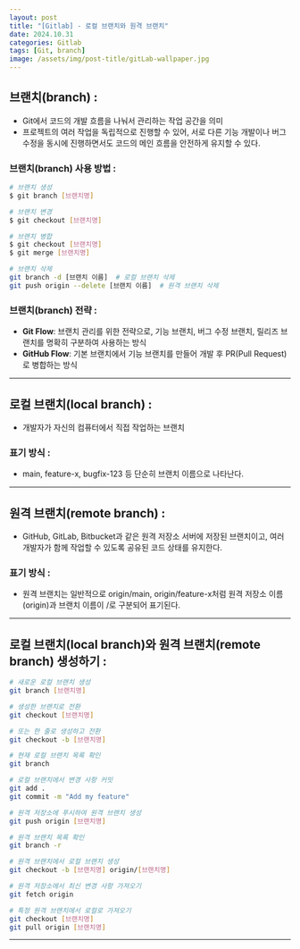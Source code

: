 ```yaml
---
layout: post
title: "[Gitlab] - 로컬 브랜치와 원격 브랜치"
date: 2024.10.31
categories: Gitlab 
tags: [Git, branch]
image: /assets/img/post-title/gitLab-wallpaper.jpg
---
```


## 브랜치(branch) :
- Git에서 코드의 개발 흐름을 나눠서 관리하는 작업 공간을 의미
- 프로젝트의 여러 작업을 독립적으로 진행할 수 있어, 서로 다른 기능 개발이나 버그 수정을 동시에 진행하면서도 코드의 메인 흐름을 안전하게 유지할 수 있다.

### 브랜치(branch) 사용 방법 :

```bash
# 브랜치 생성
$ git branch [브랜치명]

# 브랜치 변경
$ git checkout [브랜치명]

# 브랜치 병합
$ git checkout [브랜치명]
$ git merge [브랜치명]

# 브랜치 삭제
git branch -d [브랜치 이름]  # 로컬 브랜치 삭제
git push origin --delete [브랜치 이름]  # 원격 브랜치 삭제
```

### 브랜치(branch) 전략 :
- **Git Flow**: 브랜치 관리를 위한 전략으로, 기능 브랜치, 버그 수정 브랜치, 릴리즈 브랜치를 명확히 구분하여 사용하는 방식
- **GitHub Flow**: 기본 브랜치에서 기능 브랜치를 만들어 개발 후 PR(Pull Request)로 병합하는 방식

* * *

## 로컬 브랜치(local branch) :
- 개발자가 자신의 컴퓨터에서 직접 작업하는 브랜치

### 표기 방식 :
- main, feature-x, bugfix-123 등 단순히 브랜치 이름으로 나타난다.

* * *

## 원격 브랜치(remote branch) :
- GitHub, GitLab, Bitbucket과 같은 원격 저장소 서버에 저장된 브랜치이고, 여러 개발자가 함께 작업할 수 있도록 공유된 코드 상태를 유지한다.

### 표기 방식 :
- 원격 브랜치는 일반적으로 origin/main, origin/feature-x처럼 원격 저장소 이름(origin)과 브랜치 이름이 /로 구분되어 표기된다.

* * *

## 로컬 브랜치(local branch)와 원격 브랜치(remote branch) 생성하기 :

```bash
# 새로운 로컬 브랜치 생성
git branch [브랜치명]

# 생성한 브랜치로 전환
git checkout [브랜치명]

# 또는 한 줄로 생성하고 전환
git checkout -b [브랜치명]

# 현재 로컬 브랜치 목록 확인
git branch

# 로컬 브랜치에서 변경 사항 커밋
git add .
git commit -m "Add my feature"

# 원격 저장소에 푸시하여 원격 브랜치 생성
git push origin [브랜치명]

# 원격 브랜치 목록 확인
git branch -r

# 원격 브랜치에서 로컬 브랜치 생성
git checkout -b [브랜치명] origin/[브랜치명]

# 원격 저장소에서 최신 변경 사항 가져오기
git fetch origin

# 특정 원격 브랜치에서 로컬로 가져오기
git checkout [브랜치명]
git pull origin [브랜치명]
```

* * * 